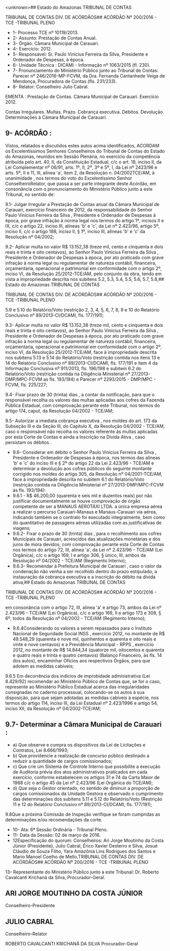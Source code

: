 &lt;unknown&gt;## Estado do Amazonas TRIBUNAL DE CONTAS

TRIBUNAL DE CONTAS DIV. DE ACÓRDÃOS## ACÓRDÃO Nº 200/2016 - TCE -TRIBUNAL PLENO

- 1- Processo TCE nº 10119/2013.
- 2- Assunto: Prestação de Contas Anual.
- 3- Órgão: Câmara Municipal de Carauari.
- 4- Exercício: 2012.
- 5- Responsável: Sr. Paulo Vinícius Ferreira da Silva, Presidente e Ordenador de Despesas, à época.
- 6- Unidade Técnica : DICAMI - Informação nº 1063/2015 (fl. 230).
- 7-  Pronunciamento  do  Ministério  Público  junto  ao  Tribunal  de  Contas: Parecer  nº 246/2016-MP-FCVM,  da  Dra.  Fernanda  Cantanhede  Veiga  de  Mendonça,  Procuradora  de Contas (fls. 231/233).
- 8- Relator: Conselheiro Julio Cabral.

EMENTA : Prestação de Contas. Câmara Municipal de Carauari. Exercício 2012.

Contas Irregulares. Multas. Prazo. Cobrança executiva. Débitos. Devolução. Determinações à Câmara Municipal de Carauari.

## 9- ACÓRDÂO :

Vistos,  relatados  e  discutidos  estes  autos  acima  identificados, ACORDAM os Excelentíssimos  Senhores Conselheiros  do  Tribunal  de  Contas  do  Estado  do  Amazonas, reunidos  em  Sessão  Plenária,  no  exercício  da  competência  atribuída  pelo  art.  40,  II,  da Constituição Estadual, c/c o art. 18, inciso II, da Lei Complementar nº 06/91, arts. 1º, II, 2º, 3º e 5º, I, da Lei nº 2423/96 e arts. 5º, II e 11, III, alínea 'a', item 2, da Resolução n. 04/2002TCE/AM, à  unanimidade , nos  termos  do  voto  do  Excelentíssimo  Senhor  ConselheiroRelator,  que  passa  a  ser  parte integrante  deste Acórdão, em  consonância com  o pronunciamento do Ministério Público junto a este Tribunal, no sentido de:

9.1-  Julgar Irregular  a  Prestação  de  Contas  anual da Câmara  Municipal  de Carauari,  exercício  financeiro  de  2012,  da  responsabilidade  do  Senhor Paulo  Vinícius Ferreira  da  Silva , Presidente  e  Ordenador  de  Despesas  à  época,  por  grave  infração  à norma legal nos termos do artigo 1º, incisos II e IX, c/c o artigo 22, inciso III, alíneas 'b' e 'c', da Lei nº 2.423/96, artigo 5º, inciso II, c/c o artigo 188, inciso II, § 1º, inciso III, alíneas 'b' e 'c' da Resolução nº 04/2002;

9.2-  Aplicar  multa no  valor R$  13.152,38 (treze  mil,  cento  e  cinquenta e  dois reais e trinta  e  oito  centavos), ao Senhor Paulo  Vinícius Ferreira da Silva , Presidente e Ordenador de Despesas à época, por ato praticado com grave infração à norma legal ou regulamentar  de  natureza  contábil,  financeira,  orçamentaria,  operacional  e  patrimonial  em conformidade com o artigo 2º, inciso VI, da Resolução 25/2012-TCE/AM, pelo conjunto da obra, tendo em vista a impropriedade descrita nos subitens 5.2, 5.3, 5.4, 5.5, 5.6, 5.7, 5.8,## Estado do Amazonas TRIBUNAL DE CONTAS

TRIBUNAL DE CONTAS DIV. DE ACÓRDÃOS## ACÓRDÃO Nº 200/2016 - TCE -TRIBUNAL PLENO

5.9 e 5.10 do Relatório/Voto (restrição 2, 3, 4, 5, 6, 7, 8, 9 e 10 do Relatório Conclusivo nº 89/2013-CI/DCAMI, fls. 177/191);

9.3-  Aplicar  multa no  valor R$  13.152,38 (treze  mil,  cento  e  cinquenta e dois reais e trinta  e oito centavos), ao Senhor Paulo  Vinícius Ferreira da Silva , Presidente e Ordenador de Despesas à época, por ato praticado com grave infração à norma legal ou regulamentar  de  natureza  contábil,  financeira,  orçamentaria,  operacional  e  patrimonial  em conformidade com  o artigo 2º, inciso VI, da Resolução 25/2012-TCE/AM, face à impropriedade  descrita  nos  subitens  5.13  e  5.14  do  Relatório/Voto  (restrição  contida  nos itens  13  e  14  do  Relatório  Conclusivo  nº  89/2013-CI/DCAMI,  fls.  177/191  e  item  4  da Informação Conclusiva nº 911/2013, fls. 196/198 e subitem 6.2 do Relatório/Voto (restrição contida na Diligência  Ministerial nº 27/2013-DMP/MPC-FCVM as fls. 193/194) e Parecer nº 2293/2015 - DMP/MPC - FCVM, fls. 225/227;

9.4-  Fixar  prazo  de  30  (trinta)  dias , a  contar  da  notificação,  para  que  o responsável  recolha  os  valores  das  multas  aplicadas  aos  cofres  da  Fazenda  Pública Estadual,  com  comprovação  perante  este  Tribunal,  nos  termos  do  artigo  174,  caput,  da Resolução 04/2002 - TCE/AM;

9.5-  Autorizar a  imediata  cobrança  executiva ,  nos  moldes  do  art.  173  da Subseção  III  e  da  Seção  III,  do  Capitulo  X,  da  Resolução  04/2002  -  TCE/AM,  caso  o responsável não recolha os valores referente às multas aplicadas por esta Corte de Contas e ainda a Inscrição na Dívida Ativa , caso persistam os débitos .

- 9.6-  Considerar  em  débito o Senhor Paulo  Vinícius  Ferreira  da  Silva , Presidente e Ordenador de Despesas à época, nos termos das alíneas 'b' e 'c' do inciso III e § 2º do artigo 22 da Lei 2.423/96 - TCE/AM e determinar a devolução aos cofres públicos do seguinte montante corrigido nos moldes do artigo 305, da Resolução nº 04/2001-TCE/AM, face  à  impropriedade  descrita  no  subitem 6.1  do  Relatório/Voto  (restrição  contida  na Diligência Ministerial nº 27/2013-DMP/MPC-FCVM ás fls. 193/194):
- 9.6.1 - R$ 46.200,00 (quarenta e seis mil e duzentos reais) por não justificar documentalmente  se  houve  comprovação  de  órgão  competente  de  ser  a MANAUS AEROTÁXI LTDA. a única empresa aérea a realizar o percurso Carauari-Manaus  e  Manaus-Carauari  via  aérea,  indicando  também  se  o contrato foi executado integralmente, bem  como  do  quantitativo de passagens aéreas utilizadas com as justificativas de viagens;
- 9.6.2- Fixar o prazo de 30 (trinta) dias ,  para o recolhimento aos cofres Municipais de Carauari, acrescidos das atualizações monetárias e dos juros de  mora  devidos,  com  comprovação  perante  esta  Corte  de  Contas  nos termos  do  artigo  72,  III,  alínea  'a',  da  Lei  nº  2.423/96  -  TCE/AM  (Lei Orgânica), c/c o artigo 169, I e artigo 306, § único, III, ambos da Resolução nº 04/2002 - TCE/AM (Regimento Interno);
- 9.6.3- Recomendar à Prefeitura Municipal de Carauari , caso o valor da condenação  não  venha  a  ser  recolhido  dentro  do  prazo  estipulado,  a instauração da cobrança executiva e a inscrição do débito na dívida ativa,## Estado do Amazonas TRIBUNAL DE CONTAS

TRIBUNAL DE CONTAS DIV. DE ACÓRDÃOS## ACÓRDÃO Nº 200/2016 - TCE -TRIBUNAL PLENO

em consonância com o artigo 72, III, alínea 'a' e artigo 73, ambos da Lei nº 2.423/96 - TCE/AM (Lei Orgânica), c/c o artigo 169, II e artigo 173 e 308, § 6º, todos da Resolução nº 04/2002 - TCE/AM (Regimento Interno);

- 9.6.4Considerando  os  valores  a  serem  repassados  para  o  Instituto Nacional de Seguridade Social INSS , exercício 2012, no montante de R$ 49.548,29 (quarenta e nove mil, quinhentos e quarenta e oito reais e vinte e nove  centavos)  e  a  Previdência  Municipal -  RPPS ,  exercício  2012,  no montante  de R$  14.844,34 (quatorze  mil,  oitocentos  e  quarenta  e  quatro reais e trinta e quatro centavos) (Balanço Financeiro, às fls. 14 dos autos), encaminhar Ofícios aos respectivos Órgãos, para que adotem as medidas cabíveis;

9.6.5  Em decorrência  dos  indícios  de  improbidade  administrativa  (Lei 8.429/92) recomendar ao  Ministério  Público  de  Contas que,  se  for  o caso, represente ao Ministério Público Estadual acerca das irregularidades consignadas no caderno processual, colocando-se os autos à sua disposição, para que sejam adotadas as medidas cabíveis à espécie, nos termos do artigo 114, inciso III, da Lei Estadual nº 2.423/1996 e artigo 54, inciso XII, da Resolução nº 04/2002-TCE/AM;

## 9.7- Determinar a Câmara Municipal de Carauari :

- a) Que  observe  e  cumpra  os  dispositivos  da  Lei  de  Licitações  e Contratos, Lei 8.666/1993;
- b) Que providencie a realização de concurso público destinado a reduzir a quantidade de cargos comissionados;
- c) Que crie um Sistema de Controle Interno que possibilite a execução de Auditoria prévia dos atos administrativos praticados em  cada exercício, conforme estabelecem os artigos 31 e 74 da Carta Maior de 1988 c/c o artigo 45 da Lei nº 2.423/96 (Lei Orgânica do TCE/AM);
- d) Que seja o Gestor orientado, no sentido de diminuir a proporção de cargos comissionados da Unidade Gestora e observado o cumprimento das determinações dos subitens 5.11 e 5.12 do Relatório/Voto (Restrição  11  e  12  do  Relatório  Conclusivo  nº  89/2013-CI/DCAMI,  fls. 177/191);

9.8Que  a  próxima  Comissão  de  Inspeção  verifique  se  foram  cumpridas  as determinações e/ou recomendações da corte.

- 10- Ata: 6ª Sessão Ordinária - Tribunal Pleno.
- 11- Data da Sessão: 02 de março de 2016.
- 12Especificação  do  quorum: Conselheiros: Ari Jorge Moutinho  da  Costa  Júnior (Presidente), Julio Cabral, Érico Xavier Desterro e Silva, Josué Cláudio de Souza Filho, Yara Amazônia Lins Rodrigues dos Santos e Mario Manoel Coelho de Mello.TRIBUNAL DE CONTAS DIV. DE ACÓRDÃOS## ACÓRDÃO Nº 200/2016 - TCE -TRIBUNAL PLENO

13- Representante do Ministério Público junto a este Tribunal: Dr. Roberto Cavalcanti Krichanã da Silva, Procurador-Geral.

## ARI JORGE MOUTINHO DA COSTA JÚNIOR

Conselheiro-Presidente

## JULIO CABRAL

Conselheiro-Relator

ROBERTO CAVALCANTI KRICHANÃ DA SILVA Procurador-Geral
